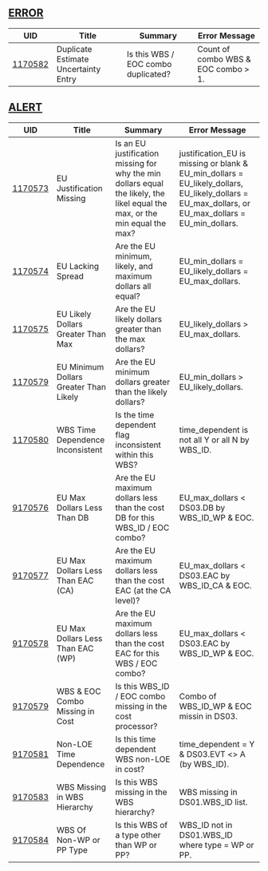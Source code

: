 ## [ERROR](/DIQs/error)

| UID | Title | Summary | Error Message |
|-----|-------|---------|---------------|
| [1170582](/DIQs/DS17/1170582) | Duplicate Estimate Uncertainty Entry | Is this WBS / EOC combo duplicated? | Count of combo WBS & EOC combo > 1. |
## [ALERT](/DIQs/alert)

| UID | Title | Summary | Error Message |
|-----|-------|---------|---------------|
| [1170573](/DIQs/DS17/1170573) | EU Justification Missing | Is an EU justification missing for why the min dollars equal the likely, the likel equal the max, or the min equal the max? | justification_EU is missing or blank & EU_min_dollars = EU_likely_dollars, EU_likely_dollars = EU_max_dollars, or EU_max_dollars = EU_min_dollars. |
| [1170574](/DIQs/DS17/1170574) | EU Lacking Spread | Are the EU minimum, likely, and maximum dollars all equal? | EU_min_dollars = EU_likely_dollars = EU_max_dollars. |
| [1170575](/DIQs/DS17/1170575) | EU Likely Dollars Greater Than Max | Are the EU likely dollars greater than the max dollars? | EU_likely_dollars > EU_max_dollars. |
| [1170579](/DIQs/DS17/1170579) | EU Minimum Dollars Greater Than Likely | Are the EU minimum dollars greater than the likely dollars? | EU_min_dollars > EU_likely_dollars. |
| [1170580](/DIQs/DS17/1170580) | WBS Time Dependence Inconsistent | Is the time dependent flag inconsistent within this WBS? | time_dependent is not all Y or all N by WBS_ID. |
| [9170576](/DIQs/DS17/9170576) | EU Max Dollars Less Than DB | Are the EU maximum dollars less than the cost DB for this WBS_ID / EOC combo? | EU_max_dollars < DS03.DB by WBS_ID_WP & EOC. |
| [9170577](/DIQs/DS17/9170577) | EU Max Dollars Less Than EAC (CA) | Are the EU maximum dollars less than the cost EAC (at the CA level)? | EU_max_dollars < DS03.EAC by WBS_ID_CA & EOC. |
| [9170578](/DIQs/DS17/9170578) | EU Max Dollars Less Than EAC (WP) | Are the EU maximum dollars less than the cost EAC for this WBS / EOC combo? | EU_max_dollars < DS03.EAC by WBS_ID_WP & EOC. |
| [9170579](/DIQs/DS17/9170579) | WBS & EOC Combo Missing in Cost | Is this WBS_ID / EOC combo missing in the cost processor? | Combo of WBS_ID_WP & EOC missin in DS03. |
| [9170581](/DIQs/DS17/9170581) | Non-LOE Time Dependence | Is this time dependent WBS non-LOE in cost? | time_dependent = Y & DS03.EVT <> A (by WBS_ID). |
| [9170583](/DIQs/DS17/9170583) | WBS Missing in WBS Hierarchy | Is this WBS missing in the WBS hierarchy? | WBS missing in DS01.WBS_ID list. |
| [9170584](/DIQs/DS17/9170584) | WBS Of Non-WP or PP Type | Is this WBS of a type other than WP or PP? | WBS_ID not in DS01.WBS_ID where type = WP or PP. |
